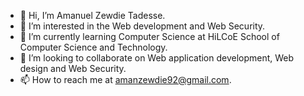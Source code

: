 - 👋 Hi, I’m Amanuel Zewdie Tadesse.
- 👀 I’m interested in the Web development and Web Security.
- 🌱 I’m currently learning Computer Science at HiLCoE School of Computer Science and Technology.
- 💞️ I’m looking to collaborate on Web application development, Web design and Web Security.
- 📫 How to reach me at amanzewdie92@gmail.com.

<!---
amanuelzewdie/amanuelzewdie is a ✨ special ✨ repository because its `README.md` (this file) appears on your GitHub profile.
You can click the Preview link to take a look at your changes.
--->
